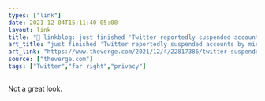 ```yaml
---
types: ["link"]
date: 2021-12-04T15:11:40-05:00
layout: link
title: "🔗 linkblog: just finished 'Twitter reportedly suspended accounts by mistake after extremists abused new private media policy - The Verge'"
art_title: "just finished 'Twitter reportedly suspended accounts by mistake after extremists abused new private media policy - The Verge"
art_link: "https://www.theverge.com/2021/12/4/22817386/twitter-suspended-accounts-extremists"
source: ["theverge.com"]
tags: ["Twitter","far right","privacy"]
---
```

Not a great look.

